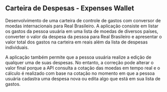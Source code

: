## Carteira de Despesas - Expenses Wallet

Desenvolvimento de uma carteira de controle de gastos com conversor de moedas internacionais para Real Brasileiro. A aplicação consiste em listar os gastos da pessoa usuária em uma lista de moedas de diversos países, converter o valor da despesa da pessoa para Real Brasileiro e apresentar o valor total dos gastos na carteira em reais além da lista de despesas individuais.

A aplicação também permite que a pessoa usuária realize a edição de qualquer uma de suas despesas. No entanto, a correção pode alterar o valor final porque a API consulta a cotação das moedas em tempo real e o cálculo é realizado com base na cotação no momento em que a pessoa usuária cadastra uma despesa nova ou edita algo que está em sua lista de gastos.
